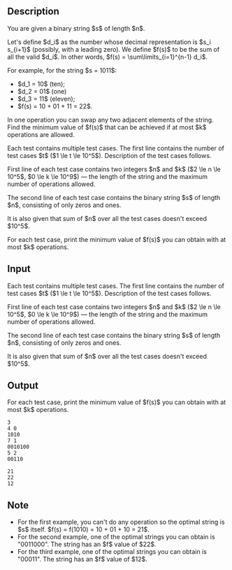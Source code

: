 ## Description

<div><p>You are given a binary string $s$ of length $n$.</p><p>Let's define $d_i$ as the number whose decimal representation is $s_i s_{i+1}$ (possibly, with a leading zero). We define $f(s)$ to be the sum of all the valid $d_i$. In other words, $f(s) = \sum\limits_{i=1}^{n-1} d_i$.</p><p>For example, for the string $s = 1011$: </p><ul> <li> $d_1 = 10$ (ten); </li><li> $d_2 = 01$ (one) </li><li> $d_3 = 11$ (eleven); </li><li> $f(s) = 10 + 01 + 11 = 22$. </li></ul><p>In one operation you can swap any two adjacent elements of the string. Find the minimum value of $f(s)$ that can be achieved if at most $k$ operations are allowed.</p></div><div class="input-specification"><p>Each test contains multiple test cases. The first line contains the number of test cases $t$ ($1 \le t \le 10^5$). Description of the test cases follows.</p><p>First line of each test case contains two integers $n$ and $k$ ($2 \le n \le 10^5$, $0 \le k \le 10^9$)&nbsp;— the length of the string and the maximum number of operations allowed.</p><p>The second line of each test case contains the binary string $s$ of length $n$, consisting of only zeros and ones.</p><p>It is also given that sum of $n$ over all the test cases doesn't exceed $10^5$.</p></div><div class="output-specification"><p>For each test case, print the minimum value of $f(s)$ you can obtain with at most $k$ operations.</p></div>

## Input

<p>Each test contains multiple test cases. The first line contains the number of test cases $t$ ($1 \le t \le 10^5$). Description of the test cases follows.</p><p>First line of each test case contains two integers $n$ and $k$ ($2 \le n \le 10^5$, $0 \le k \le 10^9$)&nbsp;— the length of the string and the maximum number of operations allowed.</p><p>The second line of each test case contains the binary string $s$ of length $n$, consisting of only zeros and ones.</p><p>It is also given that sum of $n$ over all the test cases doesn't exceed $10^5$.</p>

## Output

<p>For each test case, print the minimum value of $f(s)$ you can obtain with at most $k$ operations.</p>





```input1|2,3,6,7
3
4 0
1010
7 1
0010100
5 2
00110
```




```output1
21
22
12
```



## Note

<ul> <li> For the first example, you can't do any operation so the optimal string is $s$ itself. $f(s) = f(1010) = 10 + 01 + 10 = 21$. </li><li> For the second example, one of the optimal strings you can obtain is "<span class="tex-font-style-tt">0011000</span>". The string has an $f$ value of $22$. </li><li> For the third example, one of the optimal strings you can obtain is "<span class="tex-font-style-tt">00011</span>". The string has an $f$ value of $12$. </li></ul>
